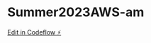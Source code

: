 # Summer2023AWS-am

[Edit in Codeflow ⚡️](https://stackblitz.com/~/github.com/tosindgreat/Summer2023AWS-am)